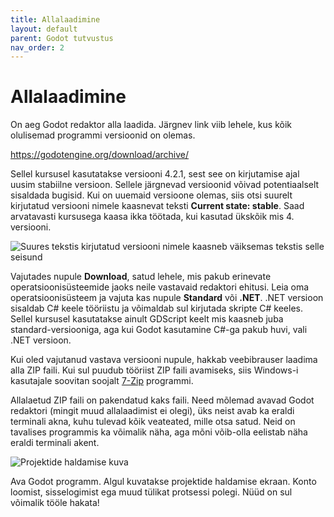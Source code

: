 ```yaml
---
title: Allalaadimine
layout: default
parent: Godot tutvustus
nav_order: 2
---
```


# Allalaadimine

On aeg Godot redaktor alla laadida. Järgnev link viib lehele, kus kõik olulisemad programmi versioonid on olemas.

https://godotengine.org/download/archive/

Sellel kursusel kasutatakse versiooni 4.2.1, sest see on kirjutamise ajal uusim stabiilne versioon. Sellele järgnevad versioonid võivad potentiaalselt sisaldada bugisid.
Kui on uuemaid versioone olemas, siis otsi suurelt kirjutatud versiooni nimele kaasnevat teksti **Current state: stable**.
Saad arvatavasti kursusega kaasa ikka töötada, kui kasutad ükskõik mis 4. versiooni.

![Suures tekstis kirjutatud versiooni nimele kaasneb väiksemas tekstis selle seisund](https://taavippp.github.io/godot/assets/what-to-download.png)

Vajutades nupule **Download**, satud lehele, mis pakub erinevate operatsioonisüsteemide jaoks neile vastavaid redaktori ehitusi.
Leia oma operatsioonisüsteem ja vajuta kas nupule **Standard** või **.NET**.
.NET versioon sisaldab C# keele tööriistu ja võimaldab sul kirjutada skripte C# keeles.
Sellel kursusel kasutatakse ainult GDScript keelt mis kaasneb juba standard-versiooniga, aga kui Godot kasutamine C#-ga pakub huvi, vali .NET versioon.

Kui oled vajutanud vastava versiooni nupule, hakkab veebibrauser laadima alla ZIP faili. Kui sul puudub tööriist ZIP faili avamiseks, siis Windows-i kasutajale soovitan soojalt [7-Zip](https://www.7-zip.org/) programmi.

Allalaetud ZIP faili on pakendatud kaks faili. Need mõlemad avavad Godot redaktori (mingit muud allalaadimist ei olegi), üks neist avab ka eraldi terminali akna, kuhu tulevad kõik veateated, mille otsa satud. Neid on tavalises programmis ka võimalik näha, aga mõni võib-olla eelistab näha eraldi terminali akent.

![Projektide haldamise kuva](https://taavippp.github.io/godot/assets/project-manager.png)

Ava Godot programm. Algul kuvatakse projektide haldamise ekraan. Konto loomist, sisselogimist ega muud tülikat protsessi polegi. Nüüd on sul võimalik tööle hakata!